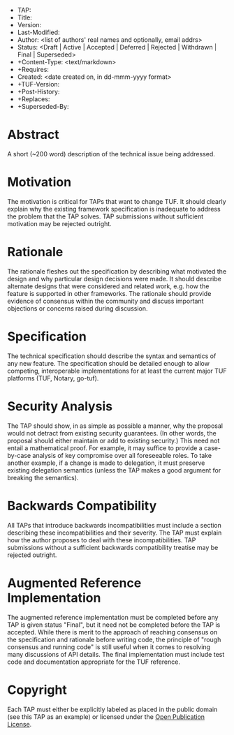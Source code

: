 * TAP: <TAP number>
* Title: <TAP title>
* Version: <version string>
* Last-Modified: <date string>
* Author: <list of authors' real names and optionally, email addrs>
* Status: <Draft | Active | Accepted | Deferred | Rejected | Withdrawn | Final | Superseded>
* +Content-Type: <text/markdown>
* +Requires: <TAP numbers>
* Created: <date created on, in dd-mmm-yyyy format>
* +TUF-Version: <version number>
* +Post-History: <dates of postings to the TUF mailing list>
* +Replaces: <TAP number>
* +Superseded-By: <TAP number>

# Abstract

A short (~200 word) description of the technical issue being addressed.

# Motivation

The motivation is critical for TAPs that want to change TUF. It should clearly explain why the existing framework specification is inadequate to address the problem that the TAP solves.  TAP submissions without sufficient motivation may be rejected outright.

# Rationale

The rationale fleshes out the specification by describing what motivated the design and why particular design decisions were made. It should describe alternate designs that were considered and related work, e.g. how the feature is supported in other frameworks. The rationale should provide evidence of consensus within the community and discuss important objections or concerns raised during discussion.

# Specification

The technical specification should describe the syntax and semantics of any new feature. The specification should be detailed enough to allow competing, interoperable implementations for at least the current major TUF platforms (TUF, Notary, go-tuf).

# Security Analysis

The TAP should show, in as simple as possible a manner, why the proposal would not detract from existing security guarantees. (In other words, the proposal should either maintain or add to existing security.) This need not entail a mathematical proof. For example, it may suffice to provide a case-by-case analysis of key compromise over all foreseeable roles. To take another example, if a change is made to delegation, it must preserve existing delegation semantics (unless the TAP makes a good argument for breaking the semantics).

# Backwards Compatibility

All TAPs that introduce backwards incompatibilities must include a section describing these incompatibilities and their severity.  The TAP must explain how the author proposes to deal with these incompatibilities. TAP submissions without a sufficient backwards compatibility treatise may be rejected outright.

# Augmented Reference Implementation

The augmented reference implementation must be completed before any TAP is given status "Final", but it need not be completed before the TAP is accepted. While there is merit to the approach of reaching consensus on the specification and rationale before writing code, the principle of "rough consensus and running code" is still useful when it comes to resolving many discussions of API details. The final implementation must include test code and documentation appropriate for the TUF reference.

# Copyright

Each TAP must either be explicitly labeled as placed in the public domain (see this TAP as an example) or licensed under the [Open Publication License](https://opencontent.org/openpub/).
